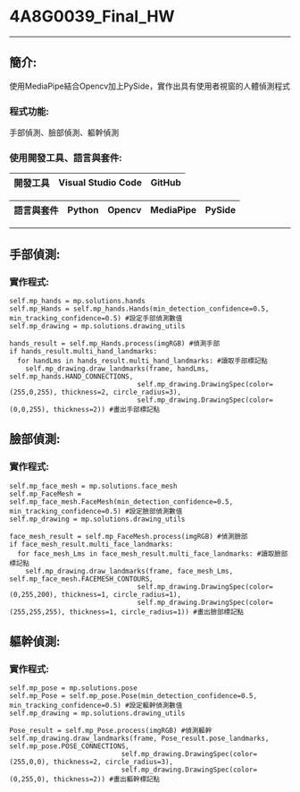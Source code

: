 # 4A8G0039_Final_HW
---

## 簡介:
使用MediaPipe結合Opencv加上PySide，實作出具有使用者視窗的人體偵測程式

### 程式功能:
手部偵測、臉部偵測、軀幹偵測

### 使用開發工具、語言與套件:
|開發工具|Visual Studio Code|GitHub|
|:---|:---|:---|
  
|語言與套件|Python|Opencv|MediaPipe|PySide|
|:---|:---|:---|:---|:---|

---

## 手部偵測:

### 實作程式:
  ```
  self.mp_hands = mp.solutions.hands
  self.mp_Hands = self.mp_hands.Hands(min_detection_confidence=0.5, min_tracking_confidence=0.5) #設定手部偵測數值
  self.mp_drawing = mp.solutions.drawing_utils
  
  hands_result = self.mp_Hands.process(imgRGB) #偵測手部
  if hands_result.multi_hand_landmarks:
    for handLms in hands_result.multi_hand_landmarks: #讀取手部標記點
      self.mp_drawing.draw_landmarks(frame, handLms, self.mp_hands.HAND_CONNECTIONS, 
                                  self.mp_drawing.DrawingSpec(color=(255,0,255), thickness=2, circle_radius=3), 
                                  self.mp_drawing.DrawingSpec(color=(0,0,255), thickness=2)) #畫出手部標記點
  ```

## 臉部偵測:

### 實作程式:
  ```
  self.mp_face_mesh = mp.solutions.face_mesh
  self.mp_FaceMesh = self.mp_face_mesh.FaceMesh(min_detection_confidence=0.5, min_tracking_confidence=0.5) #設定臉部偵測數值
  self.mp_drawing = mp.solutions.drawing_utils

  face_mesh_result = self.mp_FaceMesh.process(imgRGB) #偵測臉部
  if face_mesh_result.multi_face_landmarks:
    for face_mesh_Lms in face_mesh_result.multi_face_landmarks: #讀取臉部標記點
      self.mp_drawing.draw_landmarks(frame, face_mesh_Lms, self.mp_face_mesh.FACEMESH_CONTOURS, 
                                  self.mp_drawing.DrawingSpec(color=(0,255,200), thickness=1, circle_radius=1),
                                  self.mp_drawing.DrawingSpec(color=(255,255,255), thickness=1, circle_radius=1)) #畫出臉部標記點
  ```

## 軀幹偵測:

### 實作程式:
  ```
  self.mp_pose = mp.solutions.pose
  self.mp_Pose = self.mp_pose.Pose(min_detection_confidence=0.5, min_tracking_confidence=0.5) #設定軀幹偵測數值
  self.mp_drawing = mp.solutions.drawing_utils

  Pose_result = self.mp_Pose.process(imgRGB) #偵測軀幹
  self.mp_drawing.draw_landmarks(frame, Pose_result.pose_landmarks, self.mp_pose.POSE_CONNECTIONS, 
                              self.mp_drawing.DrawingSpec(color=(255,0,0), thickness=2, circle_radius=3),
                              self.mp_drawing.DrawingSpec(color=(0,255,0), thickness=2)) #畫出軀幹標記點
  ```
